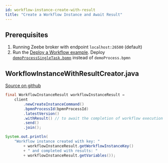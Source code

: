```yaml
---
id: workflow-instance-create-with-result
title: "Create a Workflow Instance and Await Result"
---
```


## Prerequisites

1. Running Zeebe broker with endpoint `localhost:26500` (default)
1. Run the [Deploy a Workflow example](workflow-deploy.md). Deploy [`demoProcessSingleTask.bpmn`](https://github.com/zeebe-io/zeebe/tree/develop/samples/src/main/resources/demoProcessSingleTask.bpmn) instead of `demoProcess.bpmn`

## WorkflowInstanceWithResultCreator.java

[Source on github](https://github.com/zeebe-io/zeebe/tree/develop/samples/src/main/java/io/zeebe/example/workflow/WorkflowInstanceWithResultCreator.java)

```java
final WorkflowInstanceResult workflowInstanceResult =
    client
        .newCreateInstanceCommand()
        .bpmnProcessId(bpmnProcessId)
        .latestVersion()
        .withResult() // to await the completion of workflow execution and return result
        .send()
        .join();

System.out.println(
    "Workflow instance created with key: "
        + workflowInstanceResult.getWorkflowInstanceKey()
        + " and completed with results: "
        + workflowInstanceResult.getVariables());
```
